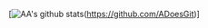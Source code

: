 [![AA's github stats](https://github-readme-stats-umber.vercel.app/api?username=adoesgit&show_icons=true)(https://github.com/ADoesGit)]
